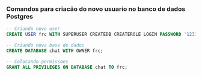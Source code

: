 ### Comandos para criacão do novo usuario no banco de dados Postgres

```sql
-- Criando novo user
CREATE USER frc WITH SUPERUSER CREATEDB CREATEROLE LOGIN PASSWORD '123123';

-- Criando nova base de dados
CREATE DATABASE chat WITH OWNER frc;

-- Colocando permissoes
GRANT ALL PRIVILEGES ON DATABASE chat TO frc;
```
